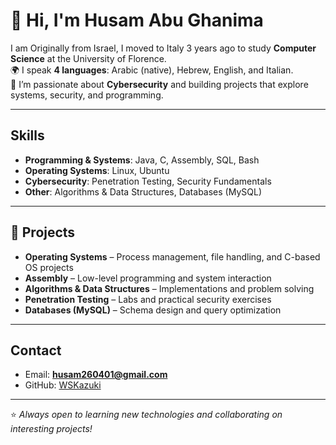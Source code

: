 # 👋 Hi, I'm Husam Abu Ghanima

I am Originally from Israel, I moved to Italy 3 years ago to study **Computer Science** at the University of Florence.  
🌍 I speak **4 languages**: Arabic (native), Hebrew, English, and Italian.  
🔐 I’m passionate about **Cybersecurity** and building projects that explore systems, security, and programming.  

---

## Skills
- **Programming & Systems**: Java, C, Assembly, SQL, Bash  
- **Operating Systems**: Linux, Ubuntu  
- **Cybersecurity**: Penetration Testing, Security Fundamentals  
- **Other**: Algorithms & Data Structures, Databases (MySQL)  

---

## 📂 Projects
- **Operating Systems** – Process management, file handling, and C-based OS projects  
- **Assembly** – Low-level programming and system interaction  
- **Algorithms & Data Structures** – Implementations and problem solving  
- **Penetration Testing** – Labs and practical security exercises  
- **Databases (MySQL)** – Schema design and query optimization  

---

##  Contact
- Email: **husam260401@gmail.com**  
- GitHub: [WSKazuki](https://github.com/WSKazuki)  

---

⭐️ *Always open to learning new technologies and collaborating on interesting projects!*
